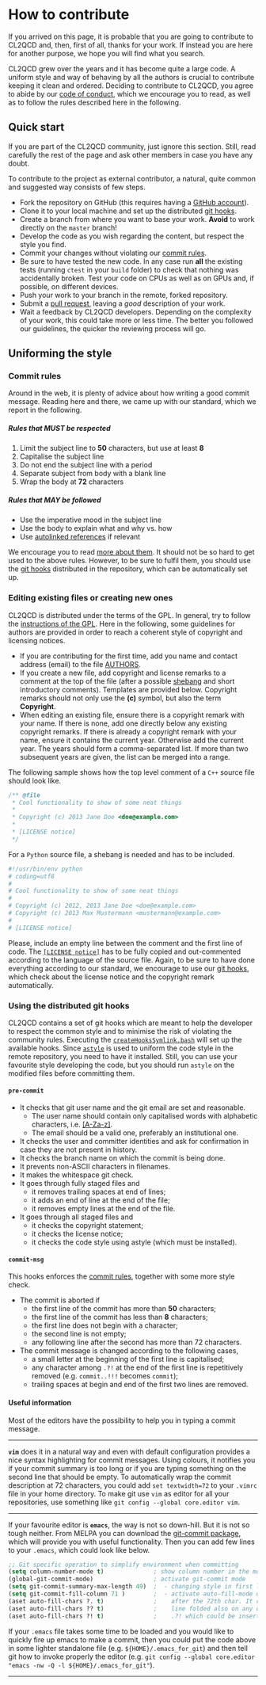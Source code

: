 How to contribute
=================

If you arrived on this page, it is probable that you are going to contribute to CL2QCD and, then, first of all, thanks for your work.
If instead you are here for another purpose, we hope you will find what you search.

CL2QCD grew over the years and it has become quite a large code.
A uniform style and way of behaving by all the authors is crucial to contribute keeping it clean and ordered.
Deciding to contribute to CL2QCD, you agree to abide by our [code of conduct](CODE_OF_CONDUCT.md), which we encourage you to read, as well as to follow the rules described here in the following.


Quick start
-----------

If you are part of the CL2QCD community, just ignore this section.
Still, read carefully the rest of the page and ask other members in case you have any doubt.

To contribute to the project as external contributor, a natural, quite common and suggested way consists of few steps.
* Fork the repository on GitHub (this requires having a [GitHub account](https://github.com/signup/free)).
* Clone it to your local machine and set up the distributed [git hooks](#using-the-distributed-git-hooks).
* Create a branch from where you want to base your work.
  **Avoid** to work directly on the `master` branch!
* Develop the code as you wish regarding the content, but respect the style you find.
* Commit your changes without violating our [commit rules](#commit-rules).
* Be sure to have tested the new code.
  In any case run **all** the existing tests (running `ctest` in your `build` folder) to check that nothing was accidentally broken.
  Test your code on CPUs as well as on GPUs and, if possible, on different devices.
* Push your work to your branch in the remote, forked repository.
* Submit a [pull request](https://help.github.com/articles/about-pull-requests/), leaving a *good* description of your work.
* Wait a feedback by CL2QCD developers.
  Depending on the complexity of your work, this could take more or less time.
  The better you followed our guidelines, the quicker the reviewing process will go.


Uniforming the style
--------------------

### Commit rules

Around in the web, it is plenty of advice about how writing a good commit message.
Reading here and there, we came up with our standard, which we report in the following.

##### Rules that MUST be respected

1. Limit the subject line to **50** characters, but use at least **8**
1. Capitalise the subject line
1. Do not end the subject line with a period
1. Separate subject from body with a blank line
1. Wrap the body at **72** characters

##### Rules that MAY be followed

* Use the imperative mood in the subject line
* Use the body to explain what and why vs. how
* Use [autolinked references](https://help.github.com/articles/autolinked-references-and-urls/) if relevant

We encourage you to read [more about them](https://chris.beams.io/posts/git-commit/).
It should not be so hard to get used to the above rules.
However, to be sure to fulfil them, you should use the [git hooks](#using-the-distributed-git-hooks) distributed in the repository, which can be automatically set up.


### Editing existing files or creating new ones

CL2QCD is distributed under the terms of the GPL.
In general, try to follow the [instructions of the GPL](http://www.gnu.org/licenses/gpl-howto.en.html).
Here in the following, some guidelines for authors are provided in order to reach a coherent style of copyright and licensing notices.

* If you are contributing for the first time, add you name and contact address (email) to the file [AUTHORS](AUTHORS.md).
* If you create a new file, add copyright and license remarks to a comment at the top of the file (after a possible [shebang](https://en.wikipedia.org/wiki/Shebang_(Unix)) and short introductory comments).
  Templates are provided below.
  Copyright remarks should not only use the **(c)** symbol, but also the term **Copyright**.
* When editing an existing file, ensure there is a copyright remark with your name.
  If there is none, add one directly below any existing copyright remarks.
  If there is already a copyright remark with your name, ensure it contains the current year.
  Otherwise add the current year.
  The years should form a comma-separated list.
  If more than two subsequent years are given, the list can be merged into a range.

The following sample shows how the top level comment of a `C++` source file should look like.

```cpp
/** @file
 * Cool functionality to show of some neat things
 *
 * Copyright (c) 2013 Jane Doe <doe@example.com>
 *
 * [LICENSE notice]
 */

```

For a `Python` source file, a shebang is needed and has to be included.

```python
#!/usr/bin/env python
# coding=utf8
#
# Cool functionality to show of some neat things
#
# Copyright (c) 2012, 2013 Jane Doe <doe@example.com>
# Copyright (c) 2013 Max Mustermann <mustermann@example.com>
#
# [LICENSE notice]

```

Please, include an empty line between the comment and the first line of code.
The [`[LICENSE notice]`](git_hooks/header.txt) has to be fully copied and out-commented according to the language of the source file.
Again, to be sure to have done everything according to our standard, we encourage to use our [git hooks](#using-the-distributed-git-hooks), which check about the license notice and the copyright remark automatically.


### Using the distributed git hooks

CL2QCD contains a set of git hooks which are meant to help the developer to respect the common style and to minimise the risk of violating the community rules.
Executing the [`createHooksSymlink.bash`](git_hooks/createHooksSymlink.bash) will set up the available hooks.
Since [`astyle`](http://astyle.sourceforge.net/) is used to uniform the code style in the remote repository, you need to have it installed.
Still, you can use your favourite style developing the code, but you should run `astyle` on the modified files before committing them.

#### `pre-commit`

* It checks that git user name and the git email are set and reasonable.
   * The user name should contain only capitalised words with alphabetic characters, i.e. [[A-Za-z]](https://en.wikipedia.org/wiki/Regular_expression#Character_classes).
   * The email should be a valid one, preferably an institutional one.
* It checks the user and committer identities and ask for confirmation in case they are not present in history.
* It checks the branch name on which the commit is being done.
* It prevents non-ASCII characters in filenames.
* It makes the whitespace git check.
* It goes through fully staged files and
   * it removes trailing spaces at end of lines;
   * it adds an end of line at the end of the file;
   * it removes empty lines at the end of the file.
* It goes through all staged files and
   * it checks the copyright statement;
   * it checks the license notice;
   * it checks the code style using astyle (which must be installed).

#### `commit-msg`

This hooks enforces the [commit rules](#commit-rules), together with some more style check.

* The commit is aborted if
  * the first line of the commit has more than **50** characters;
  * the first line of the commit has less than **8** characters;
  * the first line does not begin with a character;
  * the second line is not empty;
  * any following line after the second has more than 72 characters.
* The commit message is changed according to the following cases,
  * a small letter at the beginning of the first line is capitalised;
  * any character among `.?!` at the end of the first line is repetitively removed (e.g. `commit..!!!` becomes `commit`);
  * trailing spaces at begin and end of the first two lines are removed.

#### Useful information

Most of the editors have the possibility to help you in typing a commit message.

---

**`vim`** does it in a natural way and even with default configuration provides a nice syntax highlighting for commit messages.
Using colours, it notifies you if your commit summary is too long or if you are typing something on the second line that should be empty.
To automatically wrap the commit description at 72 characters, you could add `set textwidth=72` to your `.vimrc` file in your home directory.
To make git use `vim` as editor for all your repositories, use something like `git config --global core.editor vim`.

---

If your favourite editor is **`emacs`**, the way is not so down-hill.
But it is not so tough neither.
From MELPA you can download the [git-commit package](https://melpa.org/#/git-commit), which will provide you with useful functionality.
Then you can add few lines to your `.emacs`, which could look like below.

```lisp
;; Git specific operation to simplify environment when committing
(setq column-number-mode t)              ; show column number in the mode line
(global-git-commit-mode)                 ; activate git-commit mode
(setq git-commit-summary-max-length 49)  ;  - changing style in first line after the 50th char
(setq git-commit-fill-column 71 )        ;  - activate auto-fill-mode on space and return
(aset auto-fill-chars ?. t)              ;    after the 72th char. It can be useful to have
(aset auto-fill-chars ?? t)              ;    line folded also on any of the punctuation like
(aset auto-fill-chars ?! t)              ;    .?! which could be inserted beyond char 72.
```

If your `.emacs` file takes some time to be loaded and you would like to quickly fire up emacs to make a commit, then you could put the code above in some lighter standalone file (e.g. `${HOME}/.emacs_for_git`) and then tell git how to invoke properly the editor (e.g. `git config --global core.editor "emacs -nw -Q -l ${HOME}/.emacs_for_git"`).

---
